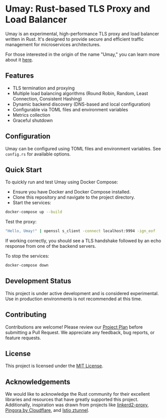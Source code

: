 # Umay: Rust-based TLS Proxy and Load Balancer

Umay is an experimental, high-performance TLS proxy and load balancer written in Rust. It's designed to provide secure
and efficient traffic management for microservices architectures.

For those interested in the origin of the name "Umay," you can learn more about
it [here](https://en.wikipedia.org/wiki/Umay).

## Features

- TLS termination and proxying
- Multiple load balancing algorithms (Round Robin, Random, Least Connection, Consistent Hashing)
- Dynamic backend discovery (DNS-based and local configuration)
- Configurable via TOML files and environment variables
- Metrics collection
- Graceful shutdown

## Configuration

Umay can be configured using TOML files and environment variables. See `config.rs` for available options.

## Quick Start
To quickly run and test Umay using Docker Compose:

- Ensure you have Docker and Docker Compose installed.
- Clone this repository and navigate to the project directory.
- Start the services:
```bash
docker-compose up --build
```

Test the proxy:

```bash
"Hello, Umay!" | openssl s_client -connect localhost:9994 -ign_eof
```

If working correctly, you should see a TLS handshake followed by an echo response from one of the backend servers.

To stop the services:
```bash
docker-compose down
```
## Development Status

This project is under active development and is considered experimental. Use in production environments is not
recommended at this time.

## Contributing

Contributions are welcome! Please review our [Project Plan](docs/PROJECT_PLAN) before submitting a Pull Request. We
appreciate any feedback, bug reports, or feature requests.

## License

This project is licensed under the [MIT License](LICENSE).

## Acknowledgements

We would like to acknowledge the Rust community for their excellent libraries and resources that have greatly supported
this project. Additionally, inspiration was drawn from projects
like [linkerd2-proxy](https://github.com/linkerd/linkerd2-proxy), [Pingora by Cloudflare](https://github.com/cloudflare/pingora),
and [Istio ztunnel](https://github.com/istio/ztunnel).

